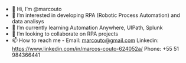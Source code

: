 - 👋 Hi, I’m @marcouto
- 👀 I’m interested in developing RPA (Robotic Process Automation) and data analisys
- 🌱 I’m currently learning Automation Anywhere, UIPath, Splunk
- 💞️ I’m looking to collaborate on RPA projects
- 📫 How to reach me - Email: marcouto@gmail.com
                       Linkedin: https://www.linkedin.com/in/marcos-couto-624052a/
                       Phone: +55 51 984366441

<!---
marcouto/marcouto is a ✨ special ✨ repository because its `README.md` (this file) appears on your GitHub profile.
You can click the Preview link to take a look at your changes.
--->
